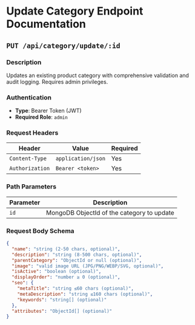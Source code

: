 # Update Category Endpoint Documentation

## `PUT /api/category/update/:id`

### Description
Updates an existing product category with comprehensive validation and audit logging. Requires admin privileges.

### Authentication
- **Type**: Bearer Token (JWT)
- **Required Role**: `admin`

### Request Headers
| Header | Value | Required |
|--------|-------|----------|
| `Content-Type` | `application/json` | Yes |
| `Authorization` | `Bearer <token>` | Yes |

### Path Parameters
| Parameter | Description |
|-----------|-------------|
| `id` | MongoDB ObjectId of the category to update |

### Request Body Schema
```json
{
  "name": "string (2-50 chars, optional)",
  "description": "string (8-500 chars, optional)",
  "parentCategory": "ObjectId or null (optional)",
  "image": "valid image URL (JPG/PNG/WEBP/SVG, optional)",
  "isActive": "boolean (optional)",
  "displayOrder": "number ≥ 0 (optional)",
  "seo": {
    "metaTitle": "string ≤60 chars (optional)",
    "metaDescription": "string ≤160 chars (optional)",
    "keywords": "string[] (optional)"
  },
  "attributes": "ObjectId[] (optional)"
}